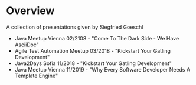 # Overview

A collection of presentations given by Siegfried Goeschl

* Java Meetup Vienna 02/2108 - "Come To The Dark Side - We Have AsciiDoc"
* Agile Test Automation Meetup 03/2018 - "Kickstart Your Gatling Development"
* Java2Days Sofia 11/2018 - "Kickstart Your Gatling Development"
* Java Meetup Vienna 11/2019 - "Why Every Software Developer Needs A Template Engine"
